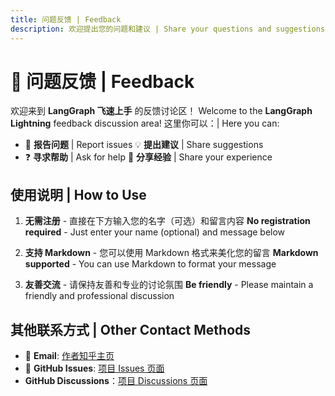 ```yaml
---
title: 问题反馈 | Feedback
description: 欢迎提出您的问题和建议 | Share your questions and suggestions
---
```


# 💬 问题反馈 | Feedback

<script setup>
import Comments from './docs/.vitepress/components/Comments.vue'
</script>
欢迎来到 **LangGraph 飞速上手** 的反馈讨论区！
Welcome to the **LangGraph Lightning** feedback discussion area!
这里你可以：| Here you can:
- 🐛 **报告问题** | Report issues    💡 **提出建议** | Share suggestions
- ❓ **寻求帮助** | Ask for help     🎉 **分享经验** | Share your experience

<Comments />

## 使用说明 | How to Use

1. **无需注册** - 直接在下方输入您的名字（可选）和留言内容
   **No registration required** - Just enter your name (optional) and message below

2. **支持 Markdown** - 您可以使用 Markdown 格式来美化您的留言
   **Markdown supported** - You can use Markdown to format your message

3. **友善交流** - 请保持友善和专业的讨论氛围
   **Be friendly** - Please maintain a friendly and professional discussion

## 其他联系方式 | Other Contact Methods

- 📧 **Email**: [作者知乎主页](https://www.zhihu.com/people/brycewang1898)
- 🐙 **GitHub Issues**: [项目 Issues 页面](https://github.com/brycewang-stanford/langgraph-lightning/issues)
- **GitHub Discussions**：[项目 Discussions 页面](https://github.com/brycewang-stanford/langgraph-lightning/discussions)
